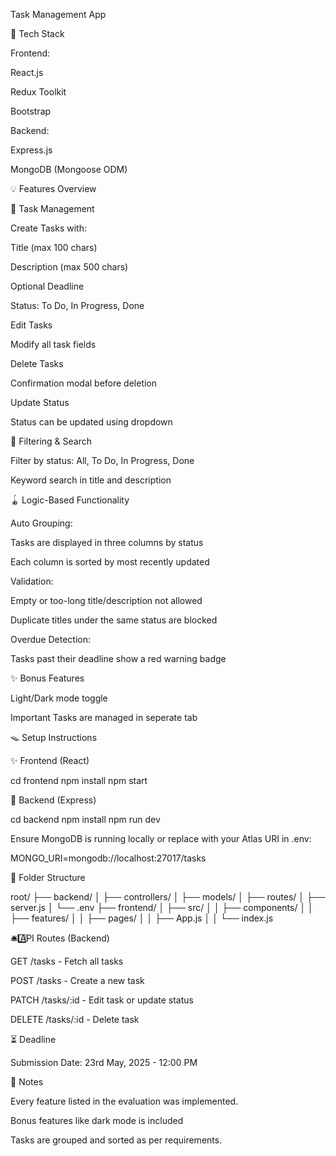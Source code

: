 Task Management App



🔄 Tech Stack

Frontend:

React.js

Redux Toolkit

Bootstrap

Backend:

Express.js

MongoDB (Mongoose ODM)

💡 Features Overview

📆 Task Management

Create Tasks with:

Title (max 100 chars)

Description (max 500 chars)

Optional Deadline

Status: To Do, In Progress, Done

Edit Tasks

Modify all task fields

Delete Tasks

Confirmation modal before deletion

Update Status

Status can be updated using dropdown

📂 Filtering & Search

Filter by status: All, To Do, In Progress, Done

Keyword search in title and description

🪀 Logic-Based Functionality

Auto Grouping:

Tasks are displayed in three columns by status

Each column is sorted by most recently updated

Validation:

Empty or too-long title/description not allowed

Duplicate titles under the same status are blocked

Overdue Detection:

Tasks past their deadline show a red warning badge

✨ Bonus Features

Light/Dark mode toggle

Important Tasks are managed in seperate tab

🪤 Setup Instructions

✨ Frontend (React)

cd frontend
npm install
npm start

🚀 Backend (Express)

cd backend
npm install
npm run dev

Ensure MongoDB is running locally or replace with your Atlas URI in .env:

MONGO_URI=mongodb://localhost:27017/tasks

🧰 Folder Structure

root/
├── backend/
│   ├── controllers/
│   ├── models/
│   ├── routes/
│   ├── server.js
│   └── .env 
├── frontend/
│   ├── src/
│   │   ├── components/
│   │   ├── features/
│   │   ├── pages/
│   │   ├── App.js
│   │   └── index.js

🛎⃣ API Routes (Backend)

GET /tasks - Fetch all tasks

POST /tasks - Create a new task

PATCH /tasks/:id - Edit task or update status

DELETE /tasks/:id - Delete task

⏳ Deadline

Submission Date: 23rd May, 2025 - 12:00 PM

📄 Notes


Every feature listed in the evaluation was implemented.

Bonus features like dark mode is included

Tasks are grouped and sorted as per requirements.



